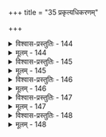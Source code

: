 +++
title = "35 प्रकृत्यधिकरणम्"

+++

<details><summary>विश्वास-प्रस्तुतिः - 144</summary>

144.मृत्पिण्डादेः कुलालप्रभृतिरिह पृथक्तद्वदेवादिकर्ता  
नोपादानं विकारैर्विरहत इति न द्वारमात्रे विकारात्।  
मृद्दृष्टान्तादिमात्रान्नच विकृतिरसौ स्यात् परस्य स्वरूपे  
देहद्वारोर्णनाभिप्रभृतिविकृतिवद्व्यापृतेर्दर्शितत्वात्॥
</details>

<details><summary>मूलम् - 144</summary>

144.मृत्पिण्डादेः कुलालप्रभृतिरिह पृथक्तद्वदेवादिकर्ता  
नोपादानं विकारैर्विरहत इति न द्वारमात्रे विकारात्।  
मृद्दृष्टान्तादिमात्रान्नच विकृतिरसौ स्यात् परस्य स्वरूपे  
देहद्वारोर्णनाभिप्रभृतिविकृतिवद्व्यापृतेर्दर्शितत्वात्॥
</details>


<details><summary>विश्वास-प्रस्तुतिः - 145</summary>

145.स्वज्ञानाद्यं स्वजन्यं भवति सृजति च स्वान्यसंयोगमीश-  
स्संयोगे मूर्तनिष्ठे प्रकृतिरपि हि तत्स्यान्निमित्तं क्रियातः।  
एकस्यादौ बहु स्यामिति बहुभवनं सौभरिन्यायसिद्धं  
भेदाभेदश्रुतीनामविहतिरिह च स्याद्विशिष्टैक्ययोगात्॥
</details>

<details><summary>मूलम् - 145</summary>

145.स्वज्ञानाद्यं स्वजन्यं भवति सृजति च स्वान्यसंयोगमीश-  
स्संयोगे मूर्तनिष्ठे प्रकृतिरपि हि तत्स्यान्निमित्तं क्रियातः।  
एकस्यादौ बहु स्यामिति बहुभवनं सौभरिन्यायसिद्धं  
भेदाभेदश्रुतीनामविहतिरिह च स्याद्विशिष्टैक्ययोगात्॥
</details>


<details><summary>विश्वास-प्रस्तुतिः - 146</summary>

146.कार्यैक्ये हि प्रतिज्ञा तदनुगुण उदाहारि दृष्टान्तवर्गः  
स्रष्टुस्स्यामित्यभिध्यां श्रुतिरिह वनतां वृक्षतादिं च वक्ति।  
आत्मानं चैष एव स्वयमकुरुत तद्भूतयोनित्वमुक्तं  
तस्मात्कर्ताऽपि देवः प्रकृतिरपि भवेत् सर्वतत्त्वान्तरात्मा॥
</details>

<details><summary>मूलम् - 146</summary>

146.कार्यैक्ये हि प्रतिज्ञा तदनुगुण उदाहारि दृष्टान्तवर्गः  
स्रष्टुस्स्यामित्यभिध्यां श्रुतिरिह वनतां वृक्षतादिं च वक्ति।  
आत्मानं चैष एव स्वयमकुरुत तद्भूतयोनित्वमुक्तं  
तस्मात्कर्ताऽपि देवः प्रकृतिरपि भवेत् सर्वतत्त्वान्तरात्मा॥
</details>


<details><summary>विश्वास-प्रस्तुतिः - 147</summary>

147.नोपादानं निमित्तं किमपि तदितरत्कारणन्तद्धि विद्मो  
यद्वा सिद्धं निमित्तं न भजति तदुपादानतामित्ययुक्तम्।  
इष्टादाकारभेदादुभयघटनतो लोकवेदानुरोधे  
सिद्धे स्वच्छन्दलक्ष्मप्रणयनकुसृतिः पाकचिन्ताविपाकः॥
</details>

<details><summary>मूलम् - 147</summary>

147.नोपादानं निमित्तं किमपि तदितरत्कारणन्तद्धि विद्मो  
यद्वा सिद्धं निमित्तं न भजति तदुपादानतामित्ययुक्तम्।  
इष्टादाकारभेदादुभयघटनतो लोकवेदानुरोधे  
सिद्धे स्वच्छन्दलक्ष्मप्रणयनकुसृतिः पाकचिन्ताविपाकः॥
</details>


<details><summary>विश्वास-प्रस्तुतिः - 148</summary>

148.उक्त्वा तत्त्वान्तराणां विलयमथ तमस्येकतामात्रमुक्तं  
प्रोक्तं चानादितादि प्रकृतिपुरुषयोर्वेदतद्वेदिवाक्यैः।  
लीयेते तौ परस्मिन्निति तु लयवचस्स्यादयस्तोयनीत्या  
तेनासौ भोक्तृभोग्यप्रभृतिकवचिताद्विश्वसृष्टिस्समीची॥
</details>

<details><summary>मूलम् - 148</summary>

148.उक्त्वा तत्त्वान्तराणां विलयमथ तमस्येकतामात्रमुक्तं  
प्रोक्तं चानादितादि प्रकृतिपुरुषयोर्वेदतद्वेदिवाक्यैः।  
लीयेते तौ परस्मिन्निति तु लयवचस्स्यादयस्तोयनीत्या  
तेनासौ भोक्तृभोग्यप्रभृतिकवचिताद्विश्वसृष्टिस्समीची॥
</details>